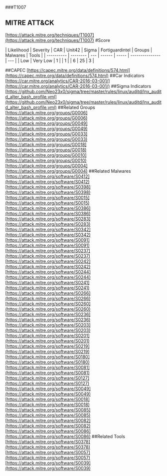 ###T1007
## MITRE ATT&CK
[https://attack.mitre.org/techniques/T1007](https://attack.mitre.org/techniques/T1007)
#Score

| Likelihood | Severity | CAR | Unit42 | Sigma | Fortiguardintel | Groups | Malwares | Tools |
| ---------- | -------- | --- | ------ | ----- | --------------- | ---  |
| Low | Very Low | 1 |   | 1 |   | 6 | 25 | 3 |

##CAPEC
[https://capec.mitre.org/data/definitions/574.html](https://capec.mitre.org/data/definitions/574.html)
[]()
##Car Indicators
[https://car.mitre.org/analytics/CAR-2016-03-001/](https://car.mitre.org/analytics/CAR-2016-03-001/)
##Sigma Indicators
[https://github.com/Neo23x0/sigma/tree/master/rules/linux/auditd/lnx_auditd_alter_bash_profile.yml](https://github.com/Neo23x0/sigma/tree/master/rules/linux/auditd/lnx_auditd_alter_bash_profile.yml)
[]()
##Related Groups
[https://attack.mitre.org/groups/G0006](https://attack.mitre.org/groups/G0006)
[https://attack.mitre.org/groups/G0049](https://attack.mitre.org/groups/G0049)
[https://attack.mitre.org/groups/G0033](https://attack.mitre.org/groups/G0033)
[https://attack.mitre.org/groups/G0018](https://attack.mitre.org/groups/G0018)
[https://attack.mitre.org/groups/G0010](https://attack.mitre.org/groups/G0010)
[https://attack.mitre.org/groups/G0004](https://attack.mitre.org/groups/G0004)
[]()
##Related Malwares
[https://attack.mitre.org/software/S0412](https://attack.mitre.org/software/S0412)
[https://attack.mitre.org/software/S0398](https://attack.mitre.org/software/S0398)
[https://attack.mitre.org/software/S0015](https://attack.mitre.org/software/S0015)
[https://attack.mitre.org/software/S0386](https://attack.mitre.org/software/S0386)
[https://attack.mitre.org/software/S0283](https://attack.mitre.org/software/S0283)
[https://attack.mitre.org/software/S0342](https://attack.mitre.org/software/S0342)
[https://attack.mitre.org/software/S0091](https://attack.mitre.org/software/S0091)
[https://attack.mitre.org/software/S0237](https://attack.mitre.org/software/S0237)
[https://attack.mitre.org/software/S0242](https://attack.mitre.org/software/S0242)
[https://attack.mitre.org/software/S0244](https://attack.mitre.org/software/S0244)
[https://attack.mitre.org/software/S0241](https://attack.mitre.org/software/S0241)
[https://attack.mitre.org/software/S0266](https://attack.mitre.org/software/S0266)
[https://attack.mitre.org/software/S0260](https://attack.mitre.org/software/S0260)
[https://attack.mitre.org/software/S0236](https://attack.mitre.org/software/S0236)
[https://attack.mitre.org/software/S0203](https://attack.mitre.org/software/S0203)
[https://attack.mitre.org/software/S0201](https://attack.mitre.org/software/S0201)
[https://attack.mitre.org/software/S0219](https://attack.mitre.org/software/S0219)
[https://attack.mitre.org/software/S0180](https://attack.mitre.org/software/S0180)
[https://attack.mitre.org/software/S0081](https://attack.mitre.org/software/S0081)
[https://attack.mitre.org/software/S0127](https://attack.mitre.org/software/S0127)
[https://attack.mitre.org/software/S0049](https://attack.mitre.org/software/S0049)
[https://attack.mitre.org/software/S0018](https://attack.mitre.org/software/S0018)
[https://attack.mitre.org/software/S0085](https://attack.mitre.org/software/S0085)
[https://attack.mitre.org/software/S0082](https://attack.mitre.org/software/S0082)
[https://attack.mitre.org/software/S0086](https://attack.mitre.org/software/S0086)
[]()
##Related Tools
[https://attack.mitre.org/software/S0378](https://attack.mitre.org/software/S0378)
[https://attack.mitre.org/software/S0057](https://attack.mitre.org/software/S0057)
[https://attack.mitre.org/software/S0039](https://attack.mitre.org/software/S0039)
[]()
